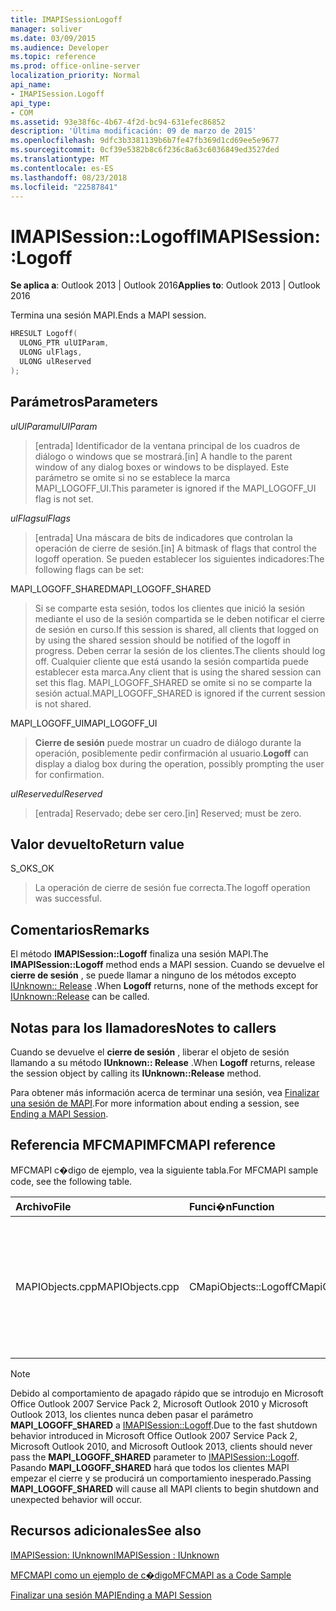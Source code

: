 ```yaml
---
title: IMAPISessionLogoff
manager: soliver
ms.date: 03/09/2015
ms.audience: Developer
ms.topic: reference
ms.prod: office-online-server
localization_priority: Normal
api_name:
- IMAPISession.Logoff
api_type:
- COM
ms.assetid: 93e38f6c-4b67-4f2d-bc94-631efec86852
description: 'Última modificación: 09 de marzo de 2015'
ms.openlocfilehash: 9dfc3b3381139b6b7fe47fb369d1cd69ee5e9677
ms.sourcegitcommit: 0cf39e5382b8c6f236c8a63c6036849ed3527ded
ms.translationtype: MT
ms.contentlocale: es-ES
ms.lasthandoff: 08/23/2018
ms.locfileid: "22587841"
---
```

# <a name="imapisessionlogoff"></a><span data-ttu-id="5aab4-103">IMAPISession::Logoff</span><span class="sxs-lookup"><span data-stu-id="5aab4-103">IMAPISession::Logoff</span></span>

  
  
<span data-ttu-id="5aab4-104">**Se aplica a**: Outlook 2013 | Outlook 2016</span><span class="sxs-lookup"><span data-stu-id="5aab4-104">**Applies to**: Outlook 2013 | Outlook 2016</span></span> 
  
<span data-ttu-id="5aab4-105">Termina una sesión MAPI.</span><span class="sxs-lookup"><span data-stu-id="5aab4-105">Ends a MAPI session.</span></span>
  
```cpp
HRESULT Logoff(
  ULONG_PTR ulUIParam,
  ULONG ulFlags,
  ULONG ulReserved
);
```

## <a name="parameters"></a><span data-ttu-id="5aab4-106">Parámetros</span><span class="sxs-lookup"><span data-stu-id="5aab4-106">Parameters</span></span>

 <span data-ttu-id="5aab4-107">_ulUIParam_</span><span class="sxs-lookup"><span data-stu-id="5aab4-107">_ulUIParam_</span></span>
  
> <span data-ttu-id="5aab4-108">[entrada] Identificador de la ventana principal de los cuadros de diálogo o windows que se mostrará.</span><span class="sxs-lookup"><span data-stu-id="5aab4-108">[in] A handle to the parent window of any dialog boxes or windows to be displayed.</span></span> <span data-ttu-id="5aab4-109">Este parámetro se omite si no se establece la marca MAPI_LOGOFF_UI.</span><span class="sxs-lookup"><span data-stu-id="5aab4-109">This parameter is ignored if the MAPI_LOGOFF_UI flag is not set.</span></span>
    
 <span data-ttu-id="5aab4-110">_ulFlags_</span><span class="sxs-lookup"><span data-stu-id="5aab4-110">_ulFlags_</span></span>
  
> <span data-ttu-id="5aab4-111">[entrada] Una máscara de bits de indicadores que controlan la operación de cierre de sesión.</span><span class="sxs-lookup"><span data-stu-id="5aab4-111">[in] A bitmask of flags that control the logoff operation.</span></span> <span data-ttu-id="5aab4-112">Se pueden establecer los siguientes indicadores:</span><span class="sxs-lookup"><span data-stu-id="5aab4-112">The following flags can be set:</span></span>
    
<span data-ttu-id="5aab4-113">MAPI_LOGOFF_SHARED</span><span class="sxs-lookup"><span data-stu-id="5aab4-113">MAPI_LOGOFF_SHARED</span></span> 
  
> <span data-ttu-id="5aab4-114">Si se comparte esta sesión, todos los clientes que inició la sesión mediante el uso de la sesión compartida se le deben notificar el cierre de sesión en curso.</span><span class="sxs-lookup"><span data-stu-id="5aab4-114">If this session is shared, all clients that logged on by using the shared session should be notified of the logoff in progress.</span></span> <span data-ttu-id="5aab4-115">Deben cerrar la sesión de los clientes.</span><span class="sxs-lookup"><span data-stu-id="5aab4-115">The clients should log off.</span></span> <span data-ttu-id="5aab4-116">Cualquier cliente que está usando la sesión compartida puede establecer esta marca.</span><span class="sxs-lookup"><span data-stu-id="5aab4-116">Any client that is using the shared session can set this flag.</span></span> <span data-ttu-id="5aab4-117">MAPI_LOGOFF_SHARED se omite si no se comparte la sesión actual.</span><span class="sxs-lookup"><span data-stu-id="5aab4-117">MAPI_LOGOFF_SHARED is ignored if the current session is not shared.</span></span>
    
<span data-ttu-id="5aab4-118">MAPI_LOGOFF_UI</span><span class="sxs-lookup"><span data-stu-id="5aab4-118">MAPI_LOGOFF_UI</span></span> 
  
> <span data-ttu-id="5aab4-119">**Cierre de sesión** puede mostrar un cuadro de diálogo durante la operación, posiblemente pedir confirmación al usuario.</span><span class="sxs-lookup"><span data-stu-id="5aab4-119">**Logoff** can display a dialog box during the operation, possibly prompting the user for confirmation.</span></span> 
    
 <span data-ttu-id="5aab4-120">_ulReserved_</span><span class="sxs-lookup"><span data-stu-id="5aab4-120">_ulReserved_</span></span>
  
> <span data-ttu-id="5aab4-121">[entrada] Reservado; debe ser cero.</span><span class="sxs-lookup"><span data-stu-id="5aab4-121">[in] Reserved; must be zero.</span></span>
    
## <a name="return-value"></a><span data-ttu-id="5aab4-122">Valor devuelto</span><span class="sxs-lookup"><span data-stu-id="5aab4-122">Return value</span></span>

<span data-ttu-id="5aab4-123">S_OK</span><span class="sxs-lookup"><span data-stu-id="5aab4-123">S_OK</span></span> 
  
> <span data-ttu-id="5aab4-124">La operación de cierre de sesión fue correcta.</span><span class="sxs-lookup"><span data-stu-id="5aab4-124">The logoff operation was successful.</span></span>
    
## <a name="remarks"></a><span data-ttu-id="5aab4-125">Comentarios</span><span class="sxs-lookup"><span data-stu-id="5aab4-125">Remarks</span></span>

<span data-ttu-id="5aab4-126">El método **IMAPISession::Logoff** finaliza una sesión MAPI.</span><span class="sxs-lookup"><span data-stu-id="5aab4-126">The **IMAPISession::Logoff** method ends a MAPI session.</span></span> <span data-ttu-id="5aab4-127">Cuando se devuelve el **cierre de sesión** , se puede llamar a ninguno de los métodos excepto [IUnknown:: Release](http://msdn.microsoft.com/en-us/library/ms682317%28v=VS.85%29.aspx) .</span><span class="sxs-lookup"><span data-stu-id="5aab4-127">When **Logoff** returns, none of the methods except for [IUnknown::Release](http://msdn.microsoft.com/en-us/library/ms682317%28v=VS.85%29.aspx) can be called.</span></span> 
  
## <a name="notes-to-callers"></a><span data-ttu-id="5aab4-128">Notas para los llamadores</span><span class="sxs-lookup"><span data-stu-id="5aab4-128">Notes to callers</span></span>

<span data-ttu-id="5aab4-129">Cuando se devuelve el **cierre de sesión** , liberar el objeto de sesión llamando a su método **IUnknown:: Release** .</span><span class="sxs-lookup"><span data-stu-id="5aab4-129">When **Logoff** returns, release the session object by calling its **IUnknown::Release** method.</span></span> 
  
<span data-ttu-id="5aab4-130">Para obtener más información acerca de terminar una sesión, vea [Finalizar una sesión de MAPI](ending-a-mapi-session.md).</span><span class="sxs-lookup"><span data-stu-id="5aab4-130">For more information about ending a session, see [Ending a MAPI Session](ending-a-mapi-session.md).</span></span>
  
## <a name="mfcmapi-reference"></a><span data-ttu-id="5aab4-131">Referencia MFCMAPI</span><span class="sxs-lookup"><span data-stu-id="5aab4-131">MFCMAPI reference</span></span>

<span data-ttu-id="5aab4-132">MFCMAPI c�digo de ejemplo, vea la siguiente tabla.</span><span class="sxs-lookup"><span data-stu-id="5aab4-132">For MFCMAPI sample code, see the following table.</span></span>
  
|<span data-ttu-id="5aab4-133">**Archivo**</span><span class="sxs-lookup"><span data-stu-id="5aab4-133">**File**</span></span>|<span data-ttu-id="5aab4-134">**Funci�n**</span><span class="sxs-lookup"><span data-stu-id="5aab4-134">**Function**</span></span>|<span data-ttu-id="5aab4-135">**Comentario**</span><span class="sxs-lookup"><span data-stu-id="5aab4-135">**Comment**</span></span>|
|:-----|:-----|:-----|
|<span data-ttu-id="5aab4-136">MAPIObjects.cpp</span><span class="sxs-lookup"><span data-stu-id="5aab4-136">MAPIObjects.cpp</span></span>  <br/> |<span data-ttu-id="5aab4-137">CMapiObjects::Logoff</span><span class="sxs-lookup"><span data-stu-id="5aab4-137">CMapiObjects::Logoff</span></span>  <br/> |<span data-ttu-id="5aab4-138">MFCMAPI usa el método **IMAPISession::Logoff** para cerrar la sesión antes de enviarlo.</span><span class="sxs-lookup"><span data-stu-id="5aab4-138">MFCMAPI uses the **IMAPISession::Logoff** method to log off from the session before releasing it.</span></span>  <br/> |
   
> [!NOTE]
> <span data-ttu-id="5aab4-139">Debido al comportamiento de apagado rápido que se introdujo en Microsoft Office Outlook 2007 Service Pack 2, Microsoft Outlook 2010 y Microsoft Outlook 2013, los clientes nunca deben pasar el parámetro **MAPI_LOGOFF_SHARED** a [IMAPISession::Logoff](imapisession-logoff.md).</span><span class="sxs-lookup"><span data-stu-id="5aab4-139">Due to the fast shutdown behavior introduced in Microsoft Office Outlook 2007 Service Pack 2, Microsoft Outlook 2010, and Microsoft Outlook 2013, clients should never pass the **MAPI_LOGOFF_SHARED** parameter to [IMAPISession::Logoff](imapisession-logoff.md).</span></span> <span data-ttu-id="5aab4-140">Pasando **MAPI_LOGOFF_SHARED** hará que todos los clientes MAPI empezar el cierre y se producirá un comportamiento inesperado.</span><span class="sxs-lookup"><span data-stu-id="5aab4-140">Passing **MAPI_LOGOFF_SHARED** will cause all MAPI clients to begin shutdown and unexpected behavior will occur.</span></span> 
  
## <a name="see-also"></a><span data-ttu-id="5aab4-141">Recursos adicionales</span><span class="sxs-lookup"><span data-stu-id="5aab4-141">See also</span></span>



[<span data-ttu-id="5aab4-142">IMAPISession: IUnknown</span><span class="sxs-lookup"><span data-stu-id="5aab4-142">IMAPISession : IUnknown</span></span>](imapisessioniunknown.md)


[<span data-ttu-id="5aab4-143">MFCMAPI como un ejemplo de c�digo</span><span class="sxs-lookup"><span data-stu-id="5aab4-143">MFCMAPI as a Code Sample</span></span>](mfcmapi-as-a-code-sample.md)
  
[<span data-ttu-id="5aab4-144">Finalizar una sesión MAPI</span><span class="sxs-lookup"><span data-stu-id="5aab4-144">Ending a MAPI Session</span></span>](ending-a-mapi-session.md)

